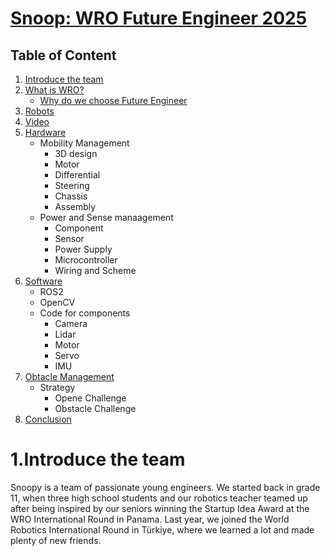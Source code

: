 # <ins> Snoop: WRO Future Engineer 2025 </ins>
## Table of Content
1. [Introduce the team](#1.introduce-the-team)
2. [What is WRO?](#2.what-is-wro?)
   - [Why do we choose Future Engineer](#a.why-do-we-choose-future-engineer)
3. [Robots](#3.robots)
4. [Video](#4.video)
5. [Hardware](#5.hardware)
   - Mobility Management
     - 3D design
     - Motor
     - Differential
     - Steering
     - Chassis
     - Assembly
   - Power and Sense manaagement
     - Component
     - Sensor
     - Power Supply
     - Microcontroller
     - Wiring and Scheme
6. [Software](#software)
   - ROS2
   - OpenCV
   - Code for components
     - Camera
     - Lidar
     - Motor
     - Servo
     - IMU
7. [Obtacle Management](#Obstacle-management)
   - Strategy
     - Opene Challenge
     - Obstacle Challenge
8. [Conclusion](#Conclusion)
# 1.Introduce the team
Snoopy is a team of passionate young engineers. We started back in grade 11, when three high school students and our robotics teacher teamed up after being inspired by our seniors winning the Startup Idea Award at the WRO International Round in Panama. Last year, we joined the World Robotics International Round in Türkiye, where we learned a lot and made plenty of new friends.
